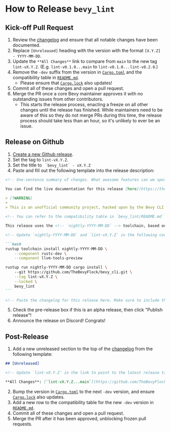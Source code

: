 # How to Release `bevy_lint`

## Kick-off Pull Request

1. Review the [changelog](../../CHANGELOG.md) and ensure that all notable changes have been documented.
2. Replace `[Unreleased]` heading with the version with the format `[X.Y.Z] - YYYY-MM-DD`.
3. Update the `**All Changes**` link to compare from `main` to the new tag `lint-vX.Y.Z`. (E.g. `lint-v0.1.0...main` to `lint-v0.1.0...lint-v0.2.0`.)
4. Remove the `-dev` suffix from the version in [`Cargo.toml`](../../Cargo.toml) and the compatibility table in [`README.md`](../../README.md).
      - Please ensure that [`Cargo.lock`](../../../Cargo.lock) also updates!
6. Commit all of these changes and open a pull request.
7. Merge the PR once a core Bevy maintainer approves it with no outstanding issues from other contributors.
      - This starts the release process, enacting a freeze on all other changes until the release has finished. While maintainers need to be aware of this so they do not merge PRs during this time, the release process should take less than an hour, so it's unlikely to ever be an issue.

## Release on Github

1. [Create a new Github release](https://github.com/TheBevyFlock/bevy_cli/releases/new).
2. Set the tag to `lint-vX.Y.Z`.
3. Set the title to `` `bevy_lint` - vX.Y.Z``
4. Paste and fill out the following template into the release description:

````markdown
<!-- One-sentence summary of changes. What awesome features can we spotlight? What critical bugs were fixed? -->

You can find the live documentation for this release [here](https://thebevyflock.github.io/bevy_cli/bevy_lint/).

> [!WARNING]
>
> This is an unofficial community project, hacked upon by the Bevy CLI working group until it is eventually upstreamed into the main [Bevy Engine organization](https://github.com/bevyengine). Pardon our rough edges, and please consider [submitting an issue](https://github.com/TheBevyFlock/bevy_cli/issues) if you run into trouble!

<!-- You can refer to the compatibility table in `bevy_lint/README.md` for the following two values. -->

This release uses the <!-- `nightly-YYYY-MM-DD` --> toolchain, based on Rust <!-- 1.XX.Y -->. You can install it from Git with the following commands:

<!-- Update `nightly-YYYY-MM-DD` and `lint-vX.Y.Z` in the following code block. -->

```bash
rustup toolchain install nightly-YYYY-MM-DD \
    --component rustc-dev \
    --component llvm-tools-preview

rustup run nightly-YYYY-MM-DD cargo install \    
    --git https://github.com/TheBevyFlock/bevy_cli.git \
    --tag lint-vX.Y.Z \
    --locked \
    bevy_lint
```

<!-- Paste the changelog for this release here. Make sure to include the "All Changes" link. :) -->
````

5. Check the pre-release box if this is an alpha release, then click "Publish release"!
6. Announce the release on Discord! Congrats!

## Post-Release

1. Add a new unreleased section to the top of the [changelog](../../CHANGELOG.md) from the following template:

```markdown
## [Unreleased]

<!-- Update `lint-vX.Y.Z` in the link to point to the latest release tag. -->

**All Changes**: [`lint-vX.Y.Z...main`](https://github.com/TheBevyFlock/bevy_cli/compare/lint-vX.Y.Z...main)
```

2. Bump the version in [`Cargo.toml`](../../Cargo.toml) to the next `-dev` version, and ensure [`Cargo.lock`](../../../Cargo.lock) also updates.
3. Add a new row to the compatibility table for the new `-dev` version in [`README.md`](../../README.md).
4. Commit all of these changes and open a pull request.
5. Merge the PR after it has been approved, unblocking frozen pull requests.
